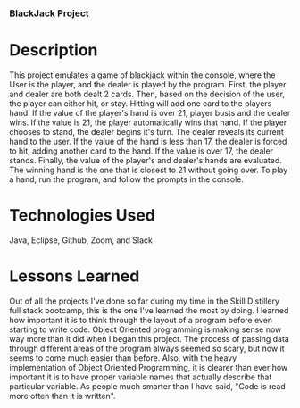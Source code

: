 ### BlackJack Project

# Description
This project emulates a game of blackjack within the console, where the User is the player, and the dealer is played by the program. First, the player and dealer are both dealt 2 cards. Then, based on the decision of the user, the player can either hit, or stay. Hitting will add one card to the players hand. If the value of the player's hand is over 21, player busts and the dealer wins. If the value is 21, the player automatically wins that hand. If the player chooses to stand, the dealer begins it's turn. The dealer reveals its current hand to the user. If the value of the hand is less than 17, the dealer is forced to hit, adding another card to the hand. If the value is over 17, the dealer stands. Finally, the value of the player's and dealer's hands are evaluated. The winning hand is the one that is closest to 21 without going over. To play a hand, run the program, and follow the prompts in the console.
	

# Technologies Used
Java, Eclipse, Github, Zoom, and Slack

# Lessons Learned
Out of all the projects I've done so far during my time in the Skill Distillery full stack bootcamp, this is the one I've learned the most by doing. I learned how important it is to think through the layout of a program before even starting to write code. Object Oriented programming is making sense now way more than it did when I began this project. The process of passing data through different areas of the program always seemed so scary, but now it seems to come much easier than before. Also, with the heavy implementation of Object Oriented Programming, it is clearer than ever how important it is to have proper variable names that actually describe that particular variable. As people much smarter than I have said, "Code is read more often than it is written".